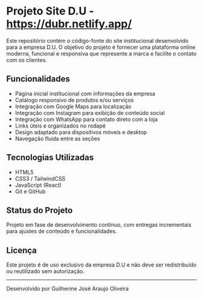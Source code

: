 # Projeto Site D.U  -  https://dubr.netlify.app/

Este repositório contém o código-fonte do site institucional desenvolvido para a empresa D.U. O objetivo do projeto é fornecer uma plataforma online moderna, funcional e responsiva que represente a marca e facilite o contato com os clientes.

## Funcionalidades

- Página inicial institucional com informações da empresa
- Catálogo responsivo de produtos e/ou serviços
- Integração com Google Maps para localização
- Integração com Instagram para exibição de conteúdo social
- Integração com WhatsApp para contato direto com a loja
- Links úteis e organizados no rodapé
- Design adaptado para dispositivos móveis e desktop
- Navegação fluida entre as seções

## Tecnologias Utilizadas

- HTML5
- CSS3 / TailwindCSS
- JavaScript (React)
- Git e GitHub


## Status do Projeto

Projeto em fase de desenvolvimento contínuo, com entregas incrementais para ajustes de conteúdo e funcionalidades.

## Licença

Este projeto é de uso exclusivo da empresa D.U e não deve ser redistribuído ou reutilizado sem autorização.

---

Desenvolvido por Guilherme José Araujo Oliveira

